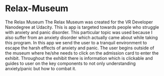 # Relax-Museum
The Relax Museum The Relax Museum was created for the VR Developer Nanodegree at Udacity.  This is app is targeted towards people who struggle with anxiety and panic disorder.  This particular topic was used because I also suffer from an anxiety disorder which actually came about while taking this program.  In this app we send the user to a tranquil environment to escape the harsh effects of anxiety and panic.  The user begins outside of the museum where he/she needs to click on the admission card to enter the exhibit.  Throughout the exhibit there is information which is clickable and guides to user on the key components to not only understanding anxiety/panic but how to combat it.
